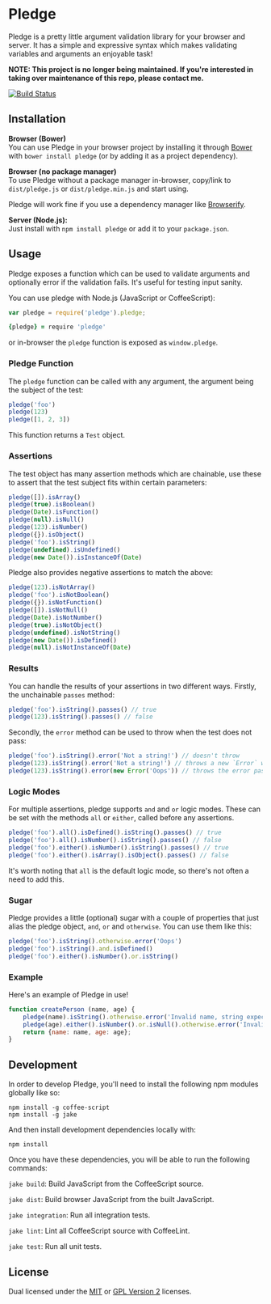 
# Pledge #

Pledge is a pretty little argument validation library for your
browser and server. It has a simple and expressive syntax which
makes validating variables and arguments an enjoyable task!

**NOTE: This project is no longer being maintained. If you're interested in taking over maintenance of this repo, please contact me.**

[![Build Status][travis-status]][travis]


## Installation ##

**Browser (Bower)**  
You can use Pledge in your browser project by installing it
through [Bower][bower] with `bower install pledge` (or by
adding it as a project dependency).

**Browser (no package manager)**  
To use Pledge without a package manager in-browser, copy/link
to `dist/pledge.js` or `dist/pledge.min.js` and start using.

Pledge will work fine if you use a dependency manager like [Browserify][browserify].

**Server (Node.js):**  
Just install with `npm install pledge` or add it to your
`package.json`.


## Usage ##

Pledge exposes a function which can be used to validate
arguments and optionally error if the validation fails. It's
useful for testing input sanity.

You can use pledge with Node.js (JavaScript or CoffeeScript):

```js
var pledge = require('pledge').pledge;
```

```coffeescript
{pledge} = require 'pledge'
```

or in-browser the `pledge` function is exposed as
`window.pledge`.

### Pledge Function ###

The `pledge` function can be called with any argument, the
argument being the subject of the test:

```js
pledge('foo')
pledge(123)
pledge([1, 2, 3])
```

This function returns a `Test` object.

### Assertions ###

The test object has many assertion methods which are chainable,
use these to assert that the test subject fits within certain
parameters:

```js
pledge([]).isArray()
pledge(true).isBoolean()
pledge(Date).isFunction()
pledge(null).isNull()
pledge(123).isNumber()
pledge({}).isObject()
pledge('foo').isString()
pledge(undefined).isUndefined()
pledge(new Date()).isInstanceOf(Date)
```

Pledge also provides negative assertions to match the above:

```js
pledge(123).isNotArray()
pledge('foo').isNotBoolean()
pledge({}).isNotFunction()
pledge([]).isNotNull()
pledge(Date).isNotNumber()
pledge(true).isNotObject()
pledge(undefined).isNotString()
pledge(new Date()).isDefined()
pledge(null).isNotInstanceOf(Date)
```

### Results ###

You can handle the results of your assertions in two different
ways. Firstly, the unchainable `passes` method:

```js
pledge('foo').isString().passes() // true
pledge(123).isString().passes() // false
```

Secondly, the `error` method can be used to throw when the test
does not pass:

```js
pledge('foo').isString().error('Not a string!') // doesn't throw
pledge(123).isString().error('Not a string!') // throws a new `Error` with the passed in string as a message
pledge(123).isString().error(new Error('Oops')) // throws the error passed into the method
```

### Logic Modes ###

For multiple assertions, pledge supports `and` and `or` logic
modes. These can be set with the methods `all` or `either`,
called before any assertions.

```js
pledge('foo').all().isDefined().isString().passes() // true
pledge('foo').all().isNumber().isString().passes() // false
pledge('foo').either().isNumber().isString().passes() // true
pledge('foo').either().isArray().isObject().passes() // false
```

It's worth noting that `all` is the default logic mode, so
there's not often a need to add this.

### Sugar ###

Pledge provides a little (optional) sugar with a couple of
properties that just alias the pledge object, `and`, `or` and
`otherwise`. You can use them like this:

```js
pledge('foo').isString().otherwise.error('Oops')
pledge('foo').isString().and.isDefined()
pledge('foo').either().isNumber().or.isString()
```

### Example ###

Here's an example of Pledge in use!

```js
function createPerson (name, age) {
    pledge(name).isString().otherwise.error('Invalid name, string expected');
    pledge(age).either().isNumber().or.isNull().otherwise.error('Invalid age, number or null expected');
    return {name: name, age: age};
}
```


## Development ##

In order to develop Pledge, you'll need to install the following
npm modules globally like so:

    npm install -g coffee-script
    npm install -g jake

And then install development dependencies locally with:

    npm install

Once you have these dependencies, you will be able to run the
following commands:

`jake build`: Build JavaScript from the CoffeeScript source.

`jake dist`: Build browser JavaScript from the built JavaScript.

`jake integration`: Run all integration tests.

`jake lint`: Lint all CoffeeScript source with CoffeeLint.

`jake test`: Run all unit tests.


## License ##

Dual licensed under the [MIT][mit] or [GPL Version 2][gpl]
licenses.


[bower]: http://twitter.github.com/bower/
[browserify]: http://github.com/substack/node-browserify
[gpl]: http://opensource.org/licenses/gpl-2.0.php
[mit]: http://opensource.org/licenses/mit-license.php
[travis]: http://secure.travis-ci.org/rowanmanning/pledge
[travis-status]: https://secure.travis-ci.org/rowanmanning/pledge.png?branch=0.2.x